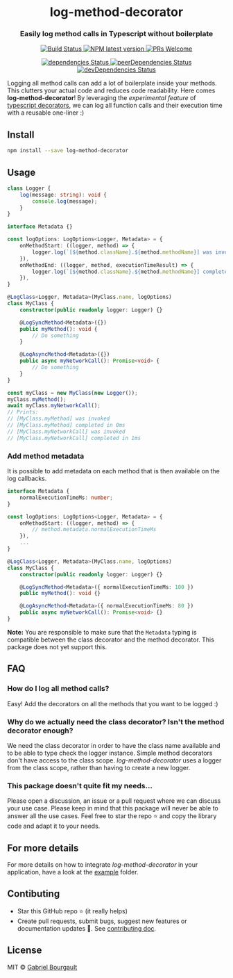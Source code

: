 <h1 align="center" style="border-bottom: none;">log-method-decorator</h1>
<h3 align="center">Easily log method calls in Typescript without boilerplate</h3>
<p align="center">
  <a href="https://travis-ci.com/dizco/log-method-decorator">
    <img alt="Build Status" src="https://travis-ci.com/dizco/log-method-decorator.svg?branch=master">
  </a>
  <a href="https://www.npmjs.com/package/log-method-decorator">
    <img alt="NPM latest version" src="https://img.shields.io/npm/v/log-method-decorator/latest.svg">
  </a>
  <a href="http://makeapullrequest.com">
    <img alt="PRs Welcome" src="https://img.shields.io/badge/PRs-welcome-brightgreen.svg?style=flat-square">
  </a>
</p>
<p align="center">
  <a href="https://david-dm.org/dizco/log-method-decorator">
    <img alt="dependencies Status" src="https://david-dm.org/dizco/log-method-decorator/status.svg">
  </a>
  <a href="https://david-dm.org/dizco/log-method-decorator?type=peer">
    <img alt="peerDependencies Status" src="https://david-dm.org/dizco/log-method-decorator/peer-status.svg">
  </a>
  <a href="https://david-dm.org/dizco/log-method-decorator?type=dev">
    <img alt="devDependencies Status" src="https://david-dm.org/dizco/log-method-decorator/dev-status.svg">
  </a>
</p>

Logging all method calls can add a lot of boilerplate inside your methods. This clutters your actual code and reduces code readability. Here comes **log-method-decorator**! By leveraging the _experimental feature_ of [typescript decorators](https://www.typescriptlang.org/docs/handbook/decorators.html), we can log all function calls and their execution time with a reusable one-liner :)

## Install

```bash
npm install --save log-method-decorator
```

## Usage

```ts
class Logger {
    log(message: string): void {
        console.log(message);
    }
}

interface Metadata {}

const logOptions: LogOptions<Logger, Metadata> = {
    onMethodStart: ((logger, method) => {
        logger.log(`[${method.className}.${method.methodName}] was invoked`);
    }),
    onMethodEnd: ((logger, method, executionTimeResult) => {
        logger.log(`[${method.className}.${method.methodName}] completed in ${executionTimeResult.executionTimeMs}ms`);
    }),
}

@LogClass<Logger, Metadata>(MyClass.name, logOptions)
class MyClass {
    constructor(public readonly logger: Logger) {}

    @LogSyncMethod<Metadata>({})
    public myMethod(): void {
        // Do something
    }

    @LogAsyncMethod<Metadata>({})
    public async myNetworkCall(): Promise<void> {
        // Do something
    }
}
```
```ts
const myClass = new MyClass(new Logger());
myClass.myMethod();
await myClass.myNetworkCall();
// Prints:
// [MyClass.myMethod] was invoked
// [MyClass.myMethod] completed in 0ms
// [MyClass.myNetworkCall] was invoked
// [MyClass.myNetworkCall] completed in 1ms
```

### Add method metadata

It is possible to add metadata on each method that is then available on the log callbacks.

```ts
interface Metadata {
    normalExecutionTimeMs: number;
}

const logOptions: LogOptions<Logger, Metadata> = {
    onMethodStart: ((logger, method) => {
        // method.metadata.normalExecutionTimeMs
    }),
    ...
}

@LogClass<Logger, Metadata>(MyClass.name, logOptions)
class MyClass {
    constructor(public readonly logger: Logger) {}

    @LogSyncMethod<Metadata>({ normalExecutionTimeMs: 100 })
    public myMethod(): void {}

    @LogAsyncMethod<Metadata>({ normalExecutionTimeMs: 80 })
    public async myNetworkCall(): Promise<void> {}
}
```

**Note:** You are responsible to make sure that the `Metadata` typing is compatible between the class decorator and the method decorator. This package does not yet support this.

## FAQ

### How do I log all method calls?
Easy! Add the decorators on all the methods that you want to be logged :)

### Why do we actually need the class decorator? Isn't the method decorator enough?
We need the class decorator in order to have the class name available and to be able to type check the logger instance. Simple method decorators don't have access to the class scope. _log-method-decorator_ uses a logger from the class scope, rather than having to create a new logger.

### This package doesn't quite fit my needs...
Please open a discussion, an issue or a pull request where we can discuss your use case. Please keep in mind that this package will never be able to answer all the use cases. Feel free to star the repo :star: and copy the library code and adapt it to your needs.

## For more details

For more details on how to integrate _log-method-decorator_ in your application, have a look at the [example](example) folder.

## Contibuting
- Star this GitHub repo :star: (it really helps)
- Create pull requests, submit bugs, suggest new features or documentation updates :wrench:. See [contributing doc](CONTRIBUTING.md).

## License

MIT © [Gabriel Bourgault](https://github.com/dizco)
